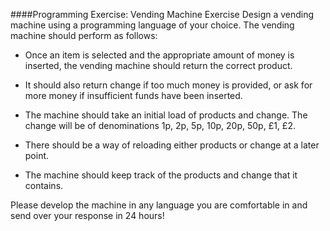 ####Programming Exercise: Vending Machine Exercise
Design a vending machine using a programming language of your choice. The vending machine should perform as follows:

- Once an item is selected and the appropriate amount of money is inserted, the vending machine should return the correct product.

- It should also return change if too much money is provided, or ask for more money if insufficient funds have been inserted.

- The machine should take an initial load of products and change. The change will be of denominations 1p, 2p, 5p, 10p, 20p, 50p, £1, £2.

- There should be a way of reloading either products or change at a later point.

- The machine should keep track of the products and change that it contains.

Please develop the machine in any language you are comfortable in and send over your response in 24 hours!